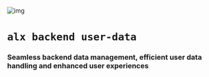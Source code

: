 ![img](https://assets.imaginablefutures.com/media/images/ALX_Logo.max-200x150.png)
# `alx backend user-data`
### Seamless backend data management, efficient user data handling and enhanced user experiences
